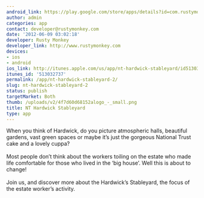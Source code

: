 ```yaml
---
android_link: https://play.google.com/store/apps/details?id=com.rustymonkey.nt_hardwick&feature=search_result#?t=W251bGwsMSwxLDEsImNvbS5ydXN0eW1vbmtleS5udF9oYXJkd2l
author: admin
categories: app
contact: developer@rustymonkey.com
date: '2012-06-09 03:02:18'
developer: Rusty Monkey
developer_link: http://www.rustymonkey.com
devices: 
- ios
- android
ios_link: http://itunes.apple.com/us/app/nt-hardwick-stableyard/id513032737?ls=1%26mt=8
itunes_id: '513032737'
permalink: /app/nt-hardwick-stableyard-2/
slug: nt-hardwick-stableyard-2
status: publish
targetMarket: Both
thumb: /uploads/v2/4f7d60d68152alogo_-_small.png
title: NT Hardwick Stableyard
type: app
---
```


When you think of Hardwick, do you picture atmospheric halls, beautiful gardens, vast green spaces or maybe it’s just the gorgeous National Trust cake and a lovely cuppa?<br />
<br />
Most people don’t think about the workers toiling on the estate who made life comfortable for those who lived in the ‘big house’. Well this is about to change!<br />
<br />
Join us, and discover more about the Hardwick’s Stableyard, the focus of the estate worker’s activity.